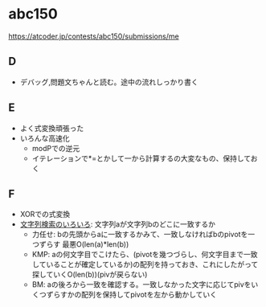 # abc150

https://atcoder.jp/contests/abc150/submissions/me

## D

- デバッグ,問題文ちゃんと読む。途中の流れしっかり書く

## E

- よく式変換頑張った
- いろんな高速化
  - modPでの逆元
  - イテレーションで*=とかして一から計算するの大変なもの、保持しておく

## F

- XORでの式変換
- [文字列検索のいろいろ](https://www.slideshare.net/kazumamikami1/ss-16964389): 文字列aが文字列bのどこに一致するか
  - 力任せ: bの先頭からaに一致するかみて、一致しなければbのpivotを一つずらす 最悪O(len(a)*len(b))
  - KMP: aの何文字目でこけたら、(pivotを幾つづらし、何文字目まで一致していることが確定しているか)の配列を持っておき、これにしたがって探していくO(len(b))(pivが戻らない)
  - BM: aの後ろから一致を確認する。一致しなかった文字に応じてpivをいくつずらすかの配列を保持してpivotを左から動かしていく
